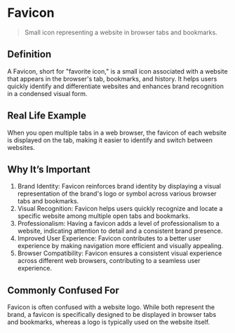 # Favicon

>Small icon representing a website in browser tabs and bookmarks.

## Definition

A Favicon, short for "favorite icon," is a small icon associated with a website that appears in the browser's tab, bookmarks, and history. It helps users quickly identify and differentiate websites and enhances brand recognition in a condensed visual form.

## Real Life Example

When you open multiple tabs in a web browser, the favicon of each website is displayed on the tab, making it easier to identify and switch between websites.

## Why It’s Important

1. Brand Identity: Favicon reinforces brand identity by displaying a visual representation of the brand's logo or symbol across various browser tabs and bookmarks.
2. Visual Recognition: Favicon helps users quickly recognize and locate a specific website among multiple open tabs and bookmarks.
3. Professionalism: Having a favicon adds a level of professionalism to a website, indicating attention to detail and a consistent brand presence.
4. Improved User Experience: Favicon contributes to a better user experience by making navigation more efficient and visually appealing.
5. Browser Compatibility: Favicon ensures a consistent visual experience across different web browsers, contributing to a seamless user experience.

## Commonly Confused For

Favicon is often confused with a website logo. While both represent the brand, a favicon is specifically designed to be displayed in browser tabs and bookmarks, whereas a logo is typically used on the website itself.
